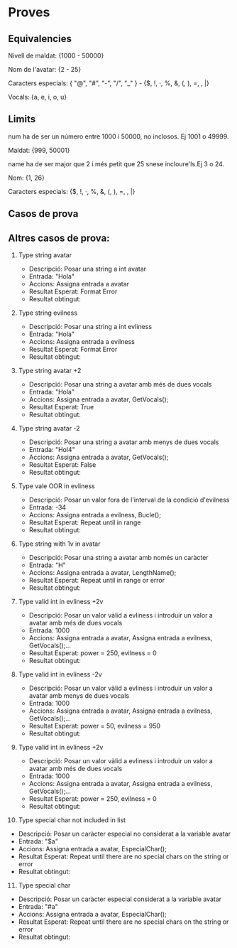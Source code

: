 # Proves
## Equivalencies

Nivell de maldat: {1000 - 50000}

Nom de l'avatar: {2 - 25}

Caracters especials: { "@", "#", "-", "/", "_" } - {$, !, ·, %, &, (, ), =, \, |}

Vocals: {a, e, i, o, u}


## Limits

num ha de ser un número entre 1000 i 50000, no inclosos. Ej 1001 o 49999.

Maldat: {999, 50001}

name ha de ser major que 2 i més petit que 25 snese incloure'ls.Ej 3 o 24.

Nom: {1, 26}

Caracters especials: {$, !, ·, %, &, (, ), =, \, |}


## Casos de prova
## Altres casos de prova:

1. Type string avatar
   - Descripció: Posar una string a int avatar
   - Entrada: "Hola"
   - Accions: Assigna entrada a avatar
   - Resultat Esperat: Format Error
   - Resultat obtingut:

2. Type string evilness
   - Descripció: Posar una string a int evliness
   - Entrada: "Hola"
   - Accions: Assigna entrada a evilness
   - Resultat Esperat: Format Error
   - Resultat obtingut:

3. Type string avatar +2
   - Descripció: Posar una string a avatar amb més de dues vocals
   - Entrada: "Hola"
   - Accions: Assigna entrada a avatar, GetVocals();
   - Resultat Esperat: True
   - Resultat obtingut:

4. Type string avatar -2
   - Descripció: Posar una string a avatar amb menys de dues vocals
   - Entrada: "Hol4"
   - Accions: Assigna entrada a avatar, GetVocals();
   - Resultat Esperat: False
   - Resultat obtingut:

5. Type vale OOR in evliness
   - Descripció: Posar un valor fora de l'interval de la condició d'evilness
   - Entrada: -34
   - Accions: Assigna entrada a evilness, Bucle();
   - Resultat Esperat: Repeat until in range
   - Resultat obtingut:

6. Type string with 1v in avatar
   - Descripció: Posar una string a avatar amb només un caràcter
   - Entrada: "H"
   - Accions: Assigna entrada a avatar, LengthName();
   - Resultat Esperat: Repeat until in range or error
   - Resultat obtingut:

7. Type valid int in evliness +2v
   - Descripció: Posar un valor vàlid a evliness i introduir un valor a avatar amb més de dues vocals
   - Entrada: 1000
   - Accions: Assigna entrada a avatar, Assigna entrada a evilness, GetVocals();...
   - Resultat Esperat: power = 250, evilness = 0
   - Resultat obtingut:

8. Type valid int in evliness -2v
   - Descripció: Posar un valor vàlid a evliness i introduir un valor a avatar amb menys de dues vocals
   - Entrada: 1000
   - Accions: Assigna entrada a avatar, Assigna entrada a evilness, GetVocals();...
   - Resultat Esperat: power = 50, evilness = 950
   - Resultat obtingut:

9. Type valid int in evliness +2v
   - Descripció: Posar un valor vàlid a evliness i introduir un valor a avatar amb més de dues vocals
   - Entrada: 1000
   - Accions: Assigna entrada a avatar, Assigna entrada a evilness, GetVocals();...
   - Resultat Esperat: power = 250, evilness = 0
   - Resultat obtingut:

10. Type special char not included in list
   - Descripció: Posar un caràcter especial no considerat a la variable avatar
   - Entrada: "$a"
   - Accions: Assigna entrada a avatar, EspecialChar();
   - Resultat Esperat: Repeat until there are no special chars on the string or error
   - Resultat obtingut:

11. Type special char
   - Descripció: Posar un caràcter especial considerat a la variable avatar
   - Entrada: "#a"
   - Accions: Assigna entrada a avatar, EspecialChar();
   - Resultat Esperat: Repeat until there are no special chars on the string or error
   - Resultat obtingut:

